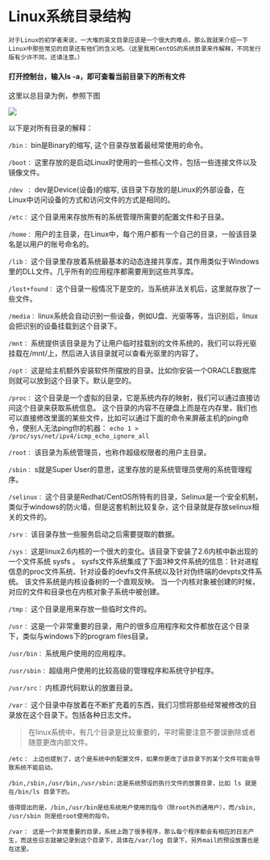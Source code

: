 # Linux系统目录结构
    对于Linux的初学者来说，一大堆的英文目录应该是一个很大的难点，那么我就来介绍一下Linux中那些常见的目录还有他们的含义吧。（这里我用CentOS的系统目录来作解释，不同发行版有少许不同，还请注意。）

#### **打开控制台，输入ls -a，即可查看当前目录下的所有文件**

这里以总目录为例，参照下图

![](http://www.runoob.com/wp-content/uploads/2014/06/003vPl7Rty6E8kZRlAEdc690.jpg)

以下是对所有目录的解释：

`/bin：`
bin是Binary的缩写, 这个目录存放着最经常使用的命令。

`/boot：`
这里存放的是启动Linux时使用的一些核心文件，包括一些连接文件以及镜像文件。

`/dev ：`
dev是Device(设备)的缩写, 该目录下存放的是Linux的外部设备，在Linux中访问设备的方式和访问文件的方式是相同的。

`/etc：`
这个目录用来存放所有的系统管理所需要的配置文件和子目录。

`/home：`
用户的主目录，在Linux中，每个用户都有一个自己的目录，一般该目录名是以用户的账号命名的。

`/lib：`
这个目录里存放着系统最基本的动态连接共享库，其作用类似于Windows里的DLL文件。几乎所有的应用程序都需要用到这些共享库。

`/lost+found：`
这个目录一般情况下是空的，当系统非法关机后，这里就存放了一些文件。

`/media：`
linux系统会自动识别一些设备，例如U盘、光驱等等，当识别后，linux会把识别的设备挂载到这个目录下。

`/mnt：`
系统提供该目录是为了让用户临时挂载别的文件系统的，我们可以将光驱挂载在/mnt/上，然后进入该目录就可以查看光驱里的内容了。

`/opt：`
 这是给主机额外安装软件所摆放的目录。比如你安装一个ORACLE数据库则就可以放到这个目录下。默认是空的。

`/proc：`
这个目录是一个虚拟的目录，它是系统内存的映射，我们可以通过直接访问这个目录来获取系统信息。
这个目录的内容不在硬盘上而是在内存里，我们也可以直接修改里面的某些文件，比如可以通过下面的命令来屏蔽主机的ping命令，使别人无法ping你的机器：
```echo 1 > /proc/sys/net/ipv4/icmp_echo_ignore_all```

`/root：`
该目录为系统管理员，也称作超级权限者的用户主目录。

`/sbin：`
s就是Super User的意思，这里存放的是系统管理员使用的系统管理程序。

`/selinux：`
 这个目录是Redhat/CentOS所特有的目录，Selinux是一个安全机制，类似于windows的防火墙，但是这套机制比较复杂，这个目录就是存放selinux相关的文件的。

`/srv：`
 该目录存放一些服务启动之后需要提取的数据。

`/sys：`
 这是linux2.6内核的一个很大的变化。该目录下安装了2.6内核中新出现的一个文件系统 sysfs 。
sysfs文件系统集成了下面3种文件系统的信息：针对进程信息的proc文件系统、针对设备的devfs文件系统以及针对伪终端的devpts文件系统。
该文件系统是内核设备树的一个直观反映。
当一个内核对象被创建的时候，对应的文件和目录也在内核对象子系统中被创建。

`/tmp：`
这个目录是用来存放一些临时文件的。

`/usr：`
 这是一个非常重要的目录，用户的很多应用程序和文件都放在这个目录下，类似与windows下的program files目录。

`/usr/bin：`
系统用户使用的应用程序。

`/usr/sbin：`
超级用户使用的比较高级的管理程序和系统守护程序。

`/usr/src：`
内核源代码默认的放置目录。

`/var：`
这个目录中存放着在不断扩充着的东西，我们习惯将那些经常被修改的目录放在这个目录下。包括各种日志文件。
>在linux系统中，有几个目录是比较重要的，平时需要注意不要误删除或者随意更改内部文件。

    /etc： 上边也提到了，这个是系统中的配置文件，如果你更改了该目录下的某个文件可能会导致系统不能启动。

    /bin,/sbin,/usr/bin,/usr/sbin:这是系统预设的执行文件的放置目录，比如 ls 就是在/bin/ls 目录下的。

    值得提出的是，/bin,/usr/bin是给系统用户使用的指令（除root外的通用户），而/sbin, /usr/sbin 则是给root使用的指令。

    /var： 这是一个非常重要的目录，系统上跑了很多程序，那么每个程序都会有相应的日志产生，而这些日志就被记录到这个目录下，具体在/var/log 目录下，另外mail的预设放置也是在这里。


